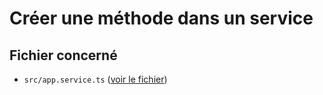 # Créer une méthode dans un service

## Fichier concerné

- `src/app.service.ts` ([voir le fichier](./e-commerce/src/app.service.ts))